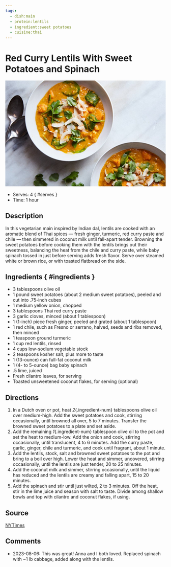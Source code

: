 ```yaml
---
tags:
  - dish:main
  - protein:lentils
  - ingredient:sweet potatoes
  - cuisine:thai
---
```

# Red Curry Lentils With Sweet Potatoes and Spinach

![Recipe picture](../images/lh-red-lentils-master768.jpg)

- Serves: 4
{ #serves }
- Time: 1 hour

## Description

In this vegetarian main inspired by Indian dal, lentils are cooked with an aromatic blend of Thai spices — fresh ginger, turmeric, red curry paste and chile — then simmered in coconut milk until fall-apart tender. Browning the sweet potatoes before cooking them with the lentils brings out their sweetness, balancing the heat from the chile and curry paste, while baby spinach tossed in just before serving adds fresh flavor. Serve over steamed white or brown rice, or with toasted flatbread on the side.

## Ingredients { #ingredients }

- 3 tablespoons olive oil
- 1 pound sweet potatoes (about 2 medium sweet potatoes), peeled and cut into .75-inch cubes
- 1 medium yellow onion, chopped
- 3 tablespoons Thai red curry paste
- 3 garlic cloves, minced (about 1 tablespoon)
- 1 (1-inch) piece fresh ginger, peeled and grated (about 1 tablespoon)
- 1 red chile, such as Fresno or serrano, halved, seeds and ribs removed, then minced
- 1 teaspoon ground turmeric
- 1 cup red lentils, rinsed
- 4 cups low-sodium vegetable stock
- 2 teaspoons kosher salt, plus more to taste
- 1 (13-ounce) can full-fat coconut milk
- 1 (4- to 5-ounce) bag baby spinach
- .5 lime, juiced
- Fresh cilantro leaves, for serving
- Toasted unsweetened coconut flakes, for serving (optional)

## Directions

1. In a Dutch oven or pot, heat *2*{.ingredient-num} tablespoons olive oil over medium-high. Add the sweet potatoes and cook, stirring occasionally, until browned all over, 5 to 7 minutes. Transfer the browned sweet potatoes to a plate and set aside.
2. Add the remaining *1*{.ingredient-num} tablespoon olive oil to the pot and set the heat to medium-low. Add the onion and cook, stirring occasionally, until translucent, 4 to 6 minutes. Add the curry paste, garlic, ginger, chile and turmeric, and cook until fragrant, about 1 minute.
3. Add the lentils, stock, salt and browned sweet potatoes to the pot and bring to a boil over high. Lower the heat and simmer, uncovered, stirring occasionally, until the lentils are just tender, 20 to 25 minutes.
4. Add the coconut milk and simmer, stirring occasionally, until the liquid has reduced and the lentils are creamy and falling apart, 15 to 20 minutes.
5. Add the spinach and stir until just wilted, 2 to 3 minutes. Off the heat, stir in the lime juice and season with salt to taste.
Divide among shallow bowls and top with cilantro and coconut flakes, if using.

## Source

[NYTimes](https://cooking.nytimes.com/recipes/1020766-red-curry-lentils-with-sweet-potatoes-and-spinach?smid=ck-recipe-android-share)

## Comments

- 2023-08-06: This was great! Anna and I both loved. Replaced spinach with ~1 lb cabbage, added along with the lentils. 
